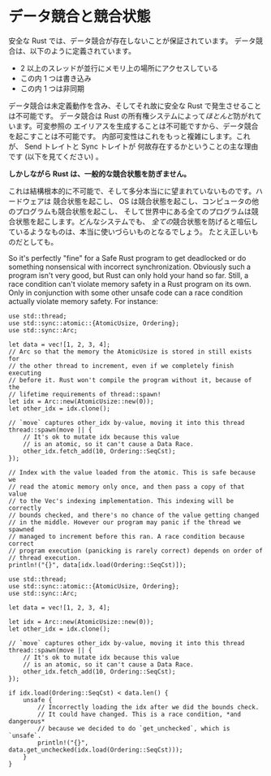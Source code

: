<!--
# Data Races and Race Conditions
-->

# データ競合と競合状態

<!--
Safe Rust guarantees an absence of data races, which are defined as:
-->

安全な Rust では、データ競合が存在しないことが保証されています。
データ競合は、以下のように定義されています。

<!--
* two or more threads concurrently accessing a location of memory
* one of them is a write
* one of them is unsynchronized
-->

* 2 以上のスレッドが並行にメモリ上の場所にアクセスしている
* この内 1 つは書き込み
* この内 1 つは非同期

<!--
A data race has Undefined Behavior, and is therefore impossible to perform
in Safe Rust. Data races are *mostly* prevented through rust's ownership system:
it's impossible to alias a mutable reference, so it's impossible to perform a
data race. Interior mutability makes this more complicated, which is largely why
we have the Send and Sync traits (see below).
-->

データ競合は未定義動作を含み、そしてそれ故に安全な Rust で発生させることは不可能です。
データ競合は Rust の所有権システムによって*ほとんど*防がれています。可変参照の
エイリアスを生成することは不可能ですから、データ競合を起こすことは不可能です。
内部可変性はこれをもっと複雑にします。これが、 Send トレイトと Sync トレイトが
何故存在するかということの主な理由です (以下を見てください) 。

<!--
**However Rust does not prevent general race conditions.**
-->

**しかしながら Rust は、一般的な競合状態を防ぎません。**

<!--
This is pretty fundamentally impossible, and probably honestly undesirable. Your
hardware is racy, your OS is racy, the other programs on your computer are racy,
and the world this all runs in is racy. Any system that could genuinely claim to
prevent *all* race conditions would be pretty awful to use, if not just
incorrect.
-->

これは結構根本的に不可能で、そして多分本当にに望まれていないものです。ハードウェアは
競合状態を起こし、 OS は競合状態を起こし、コンピュータの他のプログラムも競合状態を起こし、
そして世界中にある全てのプログラムは競合状態を起こします。どんなシステムでも、
*全ての*競合状態を防げると喧伝しているようなものは、本当に使いづらいものとなるでしょう。
たとえ正しいものだとしても。

So it's perfectly "fine" for a Safe Rust program to get deadlocked or do
something nonsensical with incorrect synchronization. Obviously such a program
isn't very good, but Rust can only hold your hand so far. Still, a race
condition can't violate memory safety in a Rust program on its own. Only in
conjunction with some other unsafe code can a race condition actually violate
memory safety. For instance:

```rust,no_run
use std::thread;
use std::sync::atomic::{AtomicUsize, Ordering};
use std::sync::Arc;

let data = vec![1, 2, 3, 4];
// Arc so that the memory the AtomicUsize is stored in still exists for
// the other thread to increment, even if we completely finish executing
// before it. Rust won't compile the program without it, because of the
// lifetime requirements of thread::spawn!
let idx = Arc::new(AtomicUsize::new(0));
let other_idx = idx.clone();

// `move` captures other_idx by-value, moving it into this thread
thread::spawn(move || {
    // It's ok to mutate idx because this value
    // is an atomic, so it can't cause a Data Race.
    other_idx.fetch_add(10, Ordering::SeqCst);
});

// Index with the value loaded from the atomic. This is safe because we
// read the atomic memory only once, and then pass a copy of that value
// to the Vec's indexing implementation. This indexing will be correctly
// bounds checked, and there's no chance of the value getting changed
// in the middle. However our program may panic if the thread we spawned
// managed to increment before this ran. A race condition because correct
// program execution (panicking is rarely correct) depends on order of
// thread execution.
println!("{}", data[idx.load(Ordering::SeqCst)]);
```

```rust,no_run
use std::thread;
use std::sync::atomic::{AtomicUsize, Ordering};
use std::sync::Arc;

let data = vec![1, 2, 3, 4];

let idx = Arc::new(AtomicUsize::new(0));
let other_idx = idx.clone();

// `move` captures other_idx by-value, moving it into this thread
thread::spawn(move || {
    // It's ok to mutate idx because this value
    // is an atomic, so it can't cause a Data Race.
    other_idx.fetch_add(10, Ordering::SeqCst);
});

if idx.load(Ordering::SeqCst) < data.len() {
    unsafe {
        // Incorrectly loading the idx after we did the bounds check.
        // It could have changed. This is a race condition, *and dangerous*
        // because we decided to do `get_unchecked`, which is `unsafe`.
        println!("{}", data.get_unchecked(idx.load(Ordering::SeqCst)));
    }
}
```
